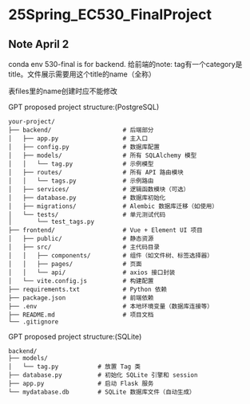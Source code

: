 # 25Spring_EC530_FinalProject

## Note April 2
conda env 530-final is for backend.
给前端的note: tag有一个category是title。文件展示需要用这个title的name（全称）

表files里的name创建时应不能修改

GPT proposed project structure:(PostgreSQL)

```
your-project/
├── backend/                    # 后端部分
│   ├── app.py                  # 主入口
│   ├── config.py               # 数据库配置
│   ├── models/                 # 所有 SQLAlchemy 模型
│   │   └── tag.py              # 示例模型
│   ├── routes/                 # 所有 API 路由模块
│   │   └── tags.py             # 示例路由
│   ├── services/               # 逻辑函数模块（可选）
│   ├── database.py             # 数据库初始化
│   ├── migrations/             # Alembic 数据库迁移（如使用）
│   └── tests/                  # 单元测试代码
│       └── test_tags.py
├── frontend/                   # Vue + Element UI 项目
│   ├── public/                 # 静态资源
│   ├── src/                    # 主代码目录
│   │   ├── components/         # 组件（如文件树、标签选择器）
│   │   ├── pages/              # 页面
│   │   └── api/                # axios 接口封装
│   └── vite.config.js          # 构建配置
├── requirements.txt            # Python 依赖
├── package.json                # 前端依赖
├── .env                        # 本地环境变量（数据库连接等）
├── README.md                   # 项目文档
└── .gitignore

```

GPT proposed project structure:(SQLite)
```
backend/
├── models/
│   └── tag.py           # 放置 Tag 类
├── database.py          # 初始化 SQLite 引擎和 session
├── app.py               # 启动 Flask 服务
└── mydatabase.db        # SQLite 数据库文件（自动生成）

```